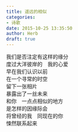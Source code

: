 ```yaml
---  
title: 遥远的相似  
categories:  
- 诗歌  
date: 2015-10-25 13:35:50  
author: Herb  
draft: true
---  
```

我们是否注定有这样的缘分  
度过大洋彼岸的　我的心爱    
早在我们认识以前  
在一个寻常的时空  
留下一张相片  
暴露出了一丝未来  
和你　一点点相似的地方    
是怎样的因缘际会  
将曾经的我　同现在的你  
悚然联系起来
